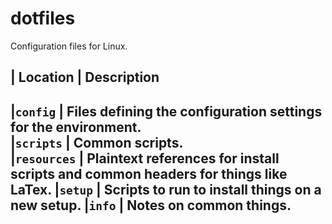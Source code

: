 # dotfiles
Configuration files for Linux.

| Location     | Description
---------------------------------------------------------------------------------------
|`config`      | Files defining the configuration settings for the environment.                     
|`scripts`     | Common scripts.                                                                      
|`resources`   | Plaintext references for install scripts and common headers for things like LaTex.
|`setup`       | Scripts to run to install things on a new setup. 
|`info`        | Notes on common things. 
---------------------------------------------------------------------------------------

